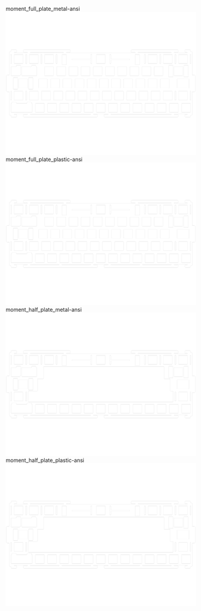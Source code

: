 moment_full_plate_metal-ansi<br/>![image](./moment_full_plate_metal-ansi.png)moment_full_plate_plastic-ansi<br/>![image](./moment_full_plate_plastic-ansi.png)moment_half_plate_metal-ansi<br/>![image](./moment_half_plate_metal-ansi.png)moment_half_plate_plastic-ansi<br/>![image](./moment_half_plate_plastic-ansi.png)
